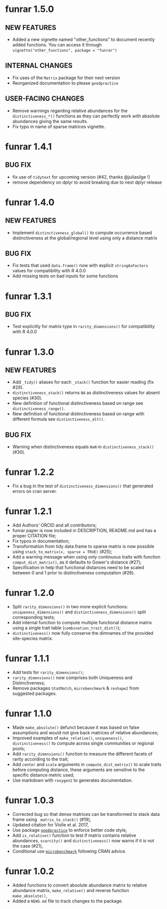 # funrar 1.5.0

## NEW FEATURES

* Added a new vignette named "other_functions" to document recently added
functions. You can access it through
`vignette("other_functions", package = "funrar")`

## INTERNAL CHANGES

* Fix uses of the `Matrix` package for their next version
* Reorganized documentation to please `goodpractice`

## USER-FACING CHANGES

* Remove warnings regarding relative abundances for the `distinctiveness_*()`
functions as they can perfectly work with absolute abundances giving the same
results.
* Fix typo in name of sparse matrices vignette.

# funrar 1.4.1

## BUG FIX

* fix use of `tidytext` for upcoming version (#42, thanks @juliasilge !)
* remove dependency on dplyr to avoid breaking due to next dplyr release

# funrar 1.4.0

## NEW FEATURES

* Implement `distinctiveness_global()` to compute occurrence based distinctiveness at the global/regional level using only a distance matrix

## BUG FIX

* Fix tests that used `data.frame()` now with explicit `stringAsFactors` values for compatibility with R 4.0.0
* Add missing tests on bad inputs for some functions

# funrar 1.3.1

## BUG FIX

* Test explicitly for matrix type in `rarity_dimensions()` for compatibility with R 4.0.0

# funrar 1.3.0

## NEW FEATURES

* Add `_tidy()` aliases for each `_stack()` function for easier reading (fix #29).
* `distinctiveness_stack()` returns `NA` as distinctiveness values for absent species (#30).
* New definition of functional distinctiveness based on range see `distinctiveness_range()`.
* New definition of functional distinctiveness based on range with different formula see `distinctiveness_alt()`.

## BUG FIX

* Warning when distinctiveness equals `NaN` in `distinctiveness_stack()` (#30).

# funrar 1.2.2

* Fix a bug in the test of `distinctiveness_dimensions()` that generated errors on cran server.

# funrar 1.2.1

* Add Authors' ORCID and all contributors;
* funrar paper is now included in DESCRIPTION, README.md and has a proper CITATION file;
* Fix typos in documentation;
* Transformation from tidy data.frame to sparse matrix is now possible using `stack_to_matrix(x, sparse = TRUE)` (#25);
* Add a warning message when using only continuous traits with function `comput_dist_matrix()`, as it defaults to Gower's distance (#27);
* Specification in help that functional distances need to be scaled between 0 and 1 prior to distinctiveness computation (#26).

# funrar 1.2.0

* Split `rarity_dimensions()` in two more explicit functions: `uniqueness_dimensions()` and `distinctiveness_dimensions()` split corresponding tests;
* Add internal function to compute multiple functional distance matrix using a single trait table (`combination_trait_dist()`);
* `distinctiveness()` now fully conserve the dimnames of the provided site-species matrix.

# funrar 1.1.1

* Add tests for `rarity_dimensions()`;
* `rarity_dimensions()` now comprises both Uniqueness and Distinctiveness;
* Remove packages `StatMatch`, `microbenchmark` & `reshape2` from suggested packages.

# funrar 1.1.0

* Made `make_absolute()` defunct because it was based on false assumptions and would not give back matrices of relative abundances;
* Improved examples of `make_relative()`, `uniqueness()`, `distinctiveness()` to compute across single communities or regional pools;
* Add `rarity_dimensions()` function to measure the different facets of rarity according to the trait;
* Add `center` and `scale` arguments in `compute_dist_matrix()` to scale traits before computing distance, these arguments are sensitive to the specific distance metric used;
* Use markdown with `roxygen2` to generates documentation.

# funrar 1.0.3

* Corrected bug so that dense matrices can be transformed to stack data frame using ` matrix_to_stack()` (#19),
* Updated citation for Violle et al. 2017,
* Use package [`goodpractice`](https://github.com/MangoTheCat/goodpractice) to enforce better code style,
* Add `is_relative()` function to test if matrix contains relative abundances, `scarcity()` and `distinctiveness()` now warns if it is not the case (#21),
* Conditional use [`microbenchmark`](https://cran.r-project.org/package=microbenchmark) following CRAN advice.


# funrar 1.0.2

* Added functions to convert absolute abundance matrix to relative abundance matrix, `make_relative()` and reverse function `make_absolute()`,
* Added a `NEWS.md` file to track changes to the package.
